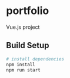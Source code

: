 # portfolio

Vue.js project

## Build Setup

``` bash
# install dependencies
npm install
npm run start
```
